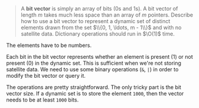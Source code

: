 > A **bit vector** is simply an array of bits (0s and 1s). A bit vector of
> length $m$ takes much less space than an array of $m$ pointers. Describe how
> to use a bit vector to represent a dynamic set of distinct elements drawn from
> the set $\\{0, 1, \ldots, m - 1\\}$ and with no satellite data. Dictionary
> operations should run in $\O(1)$ time.

The elements have to be numbers.

Each bit in the bit vector represents whether an element is present (1) or not
present (0) in the dynamic set. This is sufficient when we're not storing
satellite data. We need to use some binary operations (`&`, `|`) in order to
modify the bit vector or query it.

The operations are pretty straightforward. The only tricky part is the bit
vector size. If a dynamic set is to store the element `1000`, then the vector
needs to be at least `1000` bits.
